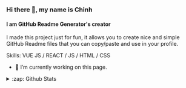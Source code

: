 ### Hi there 👋, my name is Chinh
#### I am GitHub Readme Generator's creator
I made this project just for fun, it allows you to create nice and simple GitHub Readme files that you can copy/paste and use in your profile.

Skills: VUE JS / REACT / JS / HTML / CSS

- 🔭 I’m currently working on this page. 

<details>
  <summary>:zap: Github Stats</summary>
  <img align="left" alt="doinby" src="https://my-github-stats-vercel-doinby.vercel.app/api/pin/?username=doinby&repo=github-readme-stats"/>

</details>
